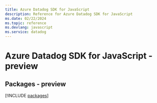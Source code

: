 ```yaml
---
title: Azure Datadog SDK for JavaScript
description: Reference for Azure Datadog SDK for JavaScript
ms.date: 02/22/2024
ms.topic: reference
ms.devlang: javascript
ms.service: datadog
---
```

# Azure Datadog SDK for JavaScript - preview
## Packages - preview
[!INCLUDE [packages](datadog-index.md)]